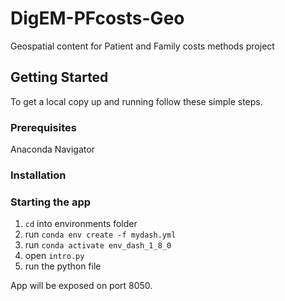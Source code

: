 # DigEM-PFcosts-Geo
Geospatial content for Patient and Family costs methods project 

<!-- GETTING STARTED -->
## Getting Started

To get a local copy up and running follow these simple steps.

### Prerequisites
Anaconda Navigator

### Installation
### Starting the app

1. `cd` into environments folder
2. run `conda env create -f mydash.yml`
3. run `conda activate env_dash_1_8_0`
4. open `intro.py`
5. run the python file 

App will be exposed on port 8050.
